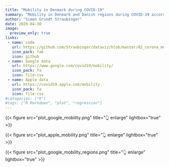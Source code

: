 ```yaml
---
title: "Mobility in Denmark during COVID-19"
summary: "Mobility in Denmark and Danish regions during COVID-19 according to data from Google and Apple."
author: "Simon Grundt Straubinger"
date: 2020-04-30
image:
  preview_only: true
links:
 - name: code
   url: https://github.com/Straubinger/dataviz/blob/master/02_corona_mobility/corona_mobility.R
   icon_pack: fab
   icon: github
 - name: Google data
   url: https://www.google.com/covid19/mobility/
   icon_pack: fa
   icon: file-csv
 - name: Apple data
   url: https://covid19.apple.com/mobility
   icon_pack: fa
   icon: file-csv
#categories: ["R"]
#tags: ["R Markdown", "plot", "regression"]
---
```


{{< figure src="plot_google_mobility.png" title="👆 enlarge" lightbox="true" >}}

{{< figure src="plot_apple_mobility.png" title="👆 enlarge" lightbox="true" >}}

{{< figure src="plot_google_mobility_regions.png" title="👆 enlarge" lightbox="true" >}}